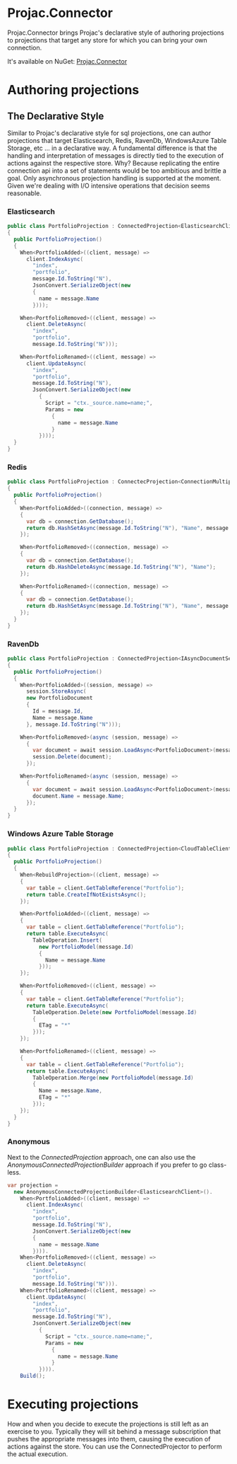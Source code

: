 # Projac.Connector

Projac.Connector brings Projac's declarative style of authoring projections to projections that target any store for which you can bring your own connection.

It's available on NuGet: [Projac.Connector](https://www.nuget.org/packages/Projac.Connector/)

# Authoring projections

## The Declarative Style

Similar to Projac's declarative style for sql projections, one can author projections that target Elasticsearch, Redis, RavenDb, WindowsAzure Table Storage, etc ... in a declarative way. A fundamental difference is that the handling and interpretation of messages is directly tied to the execution of actions against the respective store. Why? Because replicating the entire connection api into a set of statements would be too ambitious and brittle a goal. Only asynchronous projection handling is supported at the moment. Given we're dealing with I/O intensive operations that decision seems reasonable.

### Elasticsearch

```csharp
public class PortfolioProjection : ConnectedProjection<ElasticsearchClient>
{
  public PortfolioProjection()
  {
    When<PortfolioAdded>((client, message) =>
      client.IndexAsync(
        "index",
        "portfolio",
        message.Id.ToString("N"),
        JsonConvert.SerializeObject(new
        {
          name = message.Name
        })));

    When<PortfolioRemoved>((client, message) =>
      client.DeleteAsync(
        "index",
        "portfolio",
        message.Id.ToString("N")));

    When<PortfolioRenamed>((client, message) =>
      client.UpdateAsync(
        "index",
        "portfolio",
        message.Id.ToString("N"),
        JsonConvert.SerializeObject(new
          {
            Script = "ctx._source.name=name;",
            Params = new
              {
                name = message.Name
              }
          })));
  }
}
```

### Redis

```csharp
public class PortfolioProjection : ConnectecProjection<ConnectionMultiplexer>
{
  public PortfolioProjection()
  {
    When<PortfolioAdded>((connection, message) =>
    {
      var db = connection.GetDatabase();
      return db.HashSetAsync(message.Id.ToString("N"), "Name", message.Name);
    });

    When<PortfolioRemoved>((connection, message) =>
    {
      var db = connection.GetDatabase();
      return db.HashDeleteAsync(message.Id.ToString("N"), "Name");
    });

    When<PortfolioRenamed>((connection, message) =>
    {
      var db = connection.GetDatabase();
      return db.HashSetAsync(message.Id.ToString("N"), "Name", message.Name);
    });
  }
}
```

### RavenDb

```csharp
public class PortfolioProjection : ConnectedProjection<IAsyncDocumentSession>
{
  public PortfolioProjection()
  {
    When<PortfolioAdded>((session, message) => 
      session.StoreAsync(
      new PortfolioDocument
      {
        Id = message.Id,
        Name = message.Name
      }, message.Id.ToString("N")));

    When<PortfolioRemoved>(async (session, message) =>
      {
        var document = await session.LoadAsync<PortfolioDocument>(message.Id.ToString("N"));
        session.Delete(document);
      });

    When<PortfolioRenamed>(async (session, message) =>
      {
        var document = await session.LoadAsync<PortfolioDocument>(message.Id.ToString("N"));
        document.Name = message.Name;
      });
  }
}
```

### Windows Azure Table Storage

```csharp
public class PortfolioProjection : ConnectedProjection<CloudTableClient>
{
  public PortfolioProjection()
  {
    When<RebuildProjection>((client, message) =>
    {
      var table = client.GetTableReference("Portfolio");
      return table.CreateIfNotExistsAsync();
    });

    When<PortfolioAdded>((client, message) =>
    {
      var table = client.GetTableReference("Portfolio");
      return table.ExecuteAsync(
        TableOperation.Insert(
          new PortfolioModel(message.Id)
          {
            Name = message.Name
          }));
    });

    When<PortfolioRemoved>((client, message) =>
    {
      var table = client.GetTableReference("Portfolio");
      return table.ExecuteAsync(
        TableOperation.Delete(new PortfolioModel(message.Id)
        {
          ETag = "*"
        }));   
    });

    When<PortfolioRenamed>((client, message) =>
    {
      var table = client.GetTableReference("Portfolio");
      return table.ExecuteAsync(
        TableOperation.Merge(new PortfolioModel(message.Id)
        {
          Name = message.Name,
          ETag = "*"
        }));
    });
  }
}
```

### Anonymous

Next to the *ConnectedProjection* approach, one can also use the *AnonymousConnectedProjectionBuilder* approach if you prefer to go class-less.

```csharp
var projection =
  new AnonymousConnectedProjectionBuilder<ElasticsearchClient>().
    When<PortfolioAdded>((client, message) =>
      client.IndexAsync(
        "index",
        "portfolio",
        message.Id.ToString("N"),
        JsonConvert.SerializeObject(new
        {
          name = message.Name
        }))).
    When<PortfolioRemoved>((client, message) =>
      client.DeleteAsync(
        "index",
        "portfolio",
        message.Id.ToString("N"))).
    When<PortfolioRenamed>((client, message) =>
      client.UpdateAsync(
        "index",
        "portfolio", 
        message.Id.ToString("N"), 
        JsonConvert.SerializeObject(new
          {
            Script = "ctx._source.name=name;",
            Params = new
              {
                name = message.Name
              }
          }))).
    Build();
```

# Executing projections

How and when you decide to execute the projections is still left as an exercise to you. Typically they will sit behind a message subscription that pushes the appropriate messages into them, causing the execution of actions against the store. You can use the ConnectedProjector to perform the actual execution.

